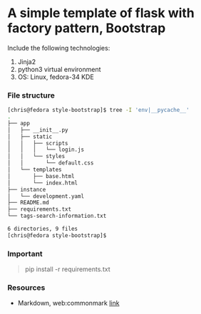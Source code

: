 # A simple template of flask with factory pattern, Bootstrap

Include the following technologies:
1. Jinja2
2. python3 virtual environment
3. OS: Linux, fedora-34 KDE

### File structure

```bash
[chris@fedora style-bootstrap]$ tree -I 'env|__pycache__'
.
├── app
│   ├── __init__.py
│   ├── static
│   │   ├── scripts
│   │   │   └── login.js
│   │   └── styles
│   │       └── default.css
│   └── templates
│       ├── base.html
│       └── index.html
├── instance
│   └── development.yaml
├── README.md
├── requirements.txt
└── tags-search-information.txt

6 directories, 9 files
[chris@fedora style-bootstrap]$ 
```

### Important
> pip install -r requirements.txt

### Resources
* Markdown, web:commonmark [link](https://commonmark.org/help/)
